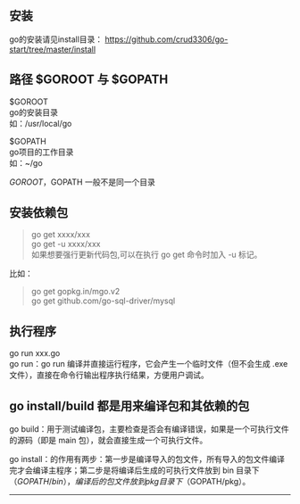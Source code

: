 
安装
-------------
go的安装请见install目录：
https://github.com/crud3306/go-start/tree/master/install   


路径 $GOROOT 与 $GOPATH  
-------------
$GOROOT  
go的安装目录  
如：/usr/local/go  
  
$GOPATH  
go项目的工作目录  
如：~/go  
  
$GOROOT，$GOPATH 一般不是同一个目录  



安装依赖包  
------------
> go get xxxx/xxx  
> go get -u xxxx/xxx    
如果想要强行更新代码包,可以在执行 go get 命令时加入 -u 标记。  
   
比如：   
> go get gopkg.in/mgo.v2  
> go get github.com/go-sql-driver/mysql  
  
      
执行程序  
------------ 
go run xxx.go   
go run：go run 编译并直接运行程序，它会产生一个临时文件（但不会生成 .exe 文件），直接在命令行输出程序执行结果，方便用户调试。  

  
  
go install/build 都是用来编译包和其依赖的包
------------  

go build：用于测试编译包，主要检查是否会有编译错误，如果是一个可执行文件的源码（即是 main 包），就会直接生成一个可执行文件。

go install：的作用有两步：第一步是编译导入的包文件，所有导入的包文件编译完才会编译主程序；第二步是将编译后生成的可执行文件放到 bin 目录下（$GOPATH/bin），编译后的包文件放到 pkg 目录下（$GOPATH/pkg）。


   
    

------------



   



